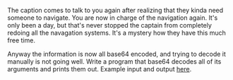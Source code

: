 The caption comes to talk to you again after realizing that they kinda need someone to navigate.
You are now in charge of the navigation again.
It's only been a day, but that's never stopped the captain from completely redoing all the navagation systems.
It's a mystery how they have this much free time.

Anyway the information is now all base64 encoded, and trying to decode it manually is not going well.
Write a program that base64 decodes all of its arguments and prints them out.
Example input and output [here](https://paste.connorcode.com/b/56416dcf-b94a-4e21-832f-bd3c723159c0).
